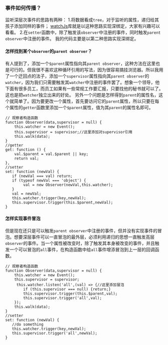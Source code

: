### 事件如何传播？
监听深层次事件的思路有两种：
1.将数据看成`tree`，对于监听的属性，递归给其孩子添加同样的事件；
[watchJs](https://github.com/melanke/Watch.JS/)库就是以这种思路实现深绑定，大家有兴趣可以看看。
2.在`setter`函数中，除了触发该`observer`中注册的事件，同时触发`parent observer`中注册的事件。
我的代码主要是以第二种思路实现深绑定。
#### 怎样找到某个`observer`的`parent observer`？
有人提到了，添加一个`$parent`属性指向其`parent observer`，这种方法在这里也是可行的。但我很不喜欢这种循环引用的写法，因为很容易搞挂浏览器。所以我用了一个迂回点的法子，添加一个`supervisor`属性指向其`parent observer`的`watcher`，因为我们只需要触发其`watcher`中注册的事件罢了。想象一个领导，他下面有很多员工，而员工如果有一些常规工作要汇报，只要找他的秘书就可以了。这也是把`watcher`独立出来的好处。
另外一个问题是怎样得到`parent`的属性名，这个就简单了。因为要更改一个属性，首先要访问它的`parent`属性，所以只要在每个属性的`getter`函数里添加一个`$parent`属性，值为其`parent`的属性名即可。
```
// 观察者构造函数
function Observer(data,supervisor = null) {
    this.watcher = new Event();
    this.supervisor = supervisor;//这里添加对supervisor引用
    this.walk(data);
}
//getter
get: function () {
    val.$parent = val.$parent || key;
    return val;
},
//setter
set: function (newVal) {
   if (newVal === val) return;
   if (typeof newVal === 'object') {
        val = new Observer(newVal,this.watcher);
   }
   val = newVal;
   this.watcher.trigger(key,newVal);
   this.supervisor.trigger(this.$parent,newVal);
}
```
#### 怎样实现事件冒泡
但是现在还只是可以触发`parent observer`中注册的事件，但并没有实现事件的冒泡。想要深层事件可以一直冒泡的最外层，必须利用递归的思想一直触发高层` observer`的事件。当一个属性被改变时，除了触发其本身被改变的事件，并且触发一个可以冒泡的`all`事件，在构造函数中给`all`事件增添冒泡到上一层的回调函数。
```
// 观察者构造函数
function Observer(data,supervisor = null) {
    this.watcher = new Event();
    this.supervisor = supervisor;
     this.watcher.listen('all',(val) => {//这里添加冒泡
        if (this.supervisor === null) {return;}
        this.supervisor.trigger(this.$parent,val);
        this.supervisor.trigger('all',val);
    });
    this.walk(data);
}
//setter
set: function (newVal) {
   //do something
   this.watcher.trigger(key,newVal);
   this.supervisor.trigger('all',newVal);
}
```